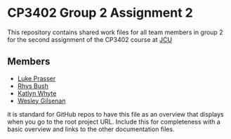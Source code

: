 # CP3402 Group 2 Assignment 2
This repository contains shared work files for all team members in group 2 for the second assignment of the CP3402 course at [JCU](https://www.jcu.edu.au/)
## Members 
- [Luke Prasser](https://github.com/luke185)
- [Rhys Bush](https://github.com/RhysBush)
- [Katlyn Whyte](https://github.com/katlyn-whyte)
- [Wesley Gilsenan](https://github.com/WesleyJGilsenan)

it is standard for GitHub repos to have this file as an overview that displays when you 
go to the root project URL. Include this for completeness with a basic overview and links to the 
other documentation files.

